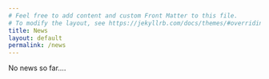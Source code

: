 ```yaml
---
# Feel free to add content and custom Front Matter to this file.
# To modify the layout, see https://jekyllrb.com/docs/themes/#overriding-theme-defaults
title: News
layout: default
permalink: /news
---
```



No news so far....